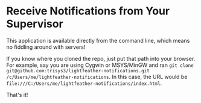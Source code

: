 # Receive Notifications from Your Supervisor

This application is available directly from the command line, which means no fiddling around with servers!

If you know where you cloned the repo, just put that path into your browser. For example, say you are using Cygwin or MSYS/MinGW and ran `git clone git@github.com:trisys3/lightfeather-notifications.git /c/Users/me/lightfeather-notifications`. In this case, the URL would be `file:///C:/Users/me/lightfeather-notifications/index.html`.

That's it!
